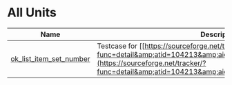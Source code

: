 # All Units


| Name | Description |
|---|---|
| [ok_list_item_set_number](ok_list_item_set_number.md) | Testcase for \[[https://sourceforge.net/tracker/?func=detail&amp;atid=104213&amp;aid=1533017&amp;group\_id=4213](https://sourceforge.net/tracker/?func=detail&amp;atid=104213&amp;aid=1533017&amp;group_id=4213)\] |

